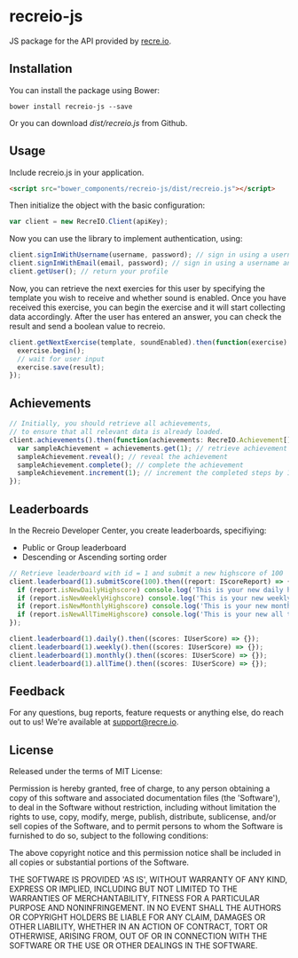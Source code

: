 recreio-js
==============

JS package for the API provided by [recre.io](https://recre.io).

Installation
------

You can install the package using Bower:

```shell
bower install recreio-js --save
```

Or you can download *dist/recreio.js* from Github.

Usage
------
Include recreio.js in your application.

```html
<script src="bower_components/recreio-js/dist/recreio.js"></script>
```

Then initialize the object with the basic configuration:

```js
var client = new RecreIO.Client(apiKey);
```

Now you can use the library to implement authentication, using:

```js
client.signInWithUsername(username, password); // sign in using a username and password combination
client.signInWithEmail(email, password); // sign in using a username and password combination
client.getUser(); // return your profile
```

Now, you can retrieve the next exercies for this user by specifying the template you wish to receive and whether sound is enabled. Once you have received this exercise, you can begin the exercise and it will start collecting data accordingly. After the user has entered an answer, you can check the result and send a boolean value to recreio.

```js
client.getNextExercise(template, soundEnabled).then(function(exercise) {
  exercise.begin();
  // wait for user input
  exercise.save(result);
});
```

Achievements
--------

```js
// Initially, you should retrieve all achievements,
// to ensure that all relevant data is already loaded.
client.achievements().then(function(achievements: RecreIO.Achievement[]) {
  var sampleAchievement = achievements.get(1); // retrieve achievement by id = 1
  sampleAchievement.reveal(); // reveal the achievement
  sampleAchievement.complete(); // complete the achievement
  sampleAchievement.increment(1); // increment the completed steps by 1
});
```

Leaderboards
--------

In the Recreio Developer Center, you create leaderboards, specifiying:
- Public or Group leaderboard
- Descending or Ascending sorting order

```js
// Retrieve leaderboard with id = 1 and submit a new highscore of 100
client.leaderboard(1).submitScore(100).then((report: IScoreReport) => {
  if (report.isNewDailyHighscore) console.log('This is your new daily high score!');
  if (report.isNewWeeklyHighscore) console.log('This is your new weekly high score!');
  if (report.isNewMonthlyHighscore) console.log('This is your new monthly high score!');
  if (report.isNewAllTimeHighscore) console.log('This is your new all time high score!');
});

client.leaderboard(1).daily().then((scores: IUserScore) => {});
client.leaderboard(1).weekly().then((scores: IUserScore) => {});
client.leaderboard(1).monthly().then((scores: IUserScore) => {});
client.leaderboard(1).allTime().then((scores: IUserScore) => {});
```

Feedback
------

For any questions, bug reports, feature requests or anything else, do reach out to us! We're available at [support@recre.io](mailto:support@recre.io).

License
------

Released under the terms of MIT License:

Permission is hereby granted, free of charge, to any person obtaining
a copy of this software and associated documentation files (the
'Software'), to deal in the Software without restriction, including
without limitation the rights to use, copy, modify, merge, publish,
distribute, sublicense, and/or sell copies of the Software, and to
permit persons to whom the Software is furnished to do so, subject to
the following conditions:

The above copyright notice and this permission notice shall be
included in all copies or substantial portions of the Software.

THE SOFTWARE IS PROVIDED 'AS IS', WITHOUT WARRANTY OF ANY KIND,
EXPRESS OR IMPLIED, INCLUDING BUT NOT LIMITED TO THE WARRANTIES OF
MERCHANTABILITY, FITNESS FOR A PARTICULAR PURPOSE AND NONINFRINGEMENT.
IN NO EVENT SHALL THE AUTHORS OR COPYRIGHT HOLDERS BE LIABLE FOR ANY
CLAIM, DAMAGES OR OTHER LIABILITY, WHETHER IN AN ACTION OF CONTRACT,
TORT OR OTHERWISE, ARISING FROM, OUT OF OR IN CONNECTION WITH THE
SOFTWARE OR THE USE OR OTHER DEALINGS IN THE SOFTWARE.
